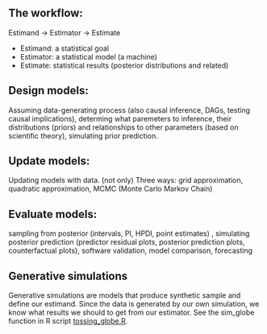 ## The workflow:
Estimand -> Estimator -> Estimate

- Estimand: a statistical goal
- Estimator: a statistical model (a machine)
- Estimate: statistical results (posterior distributions and related)



## Design models:
Assuming data-generating process (also causal inference, DAGs, testing causal implications), determing what paremeters to inference, their distributions (priors) and relationships to other parameters (based on scientific theory), simulating prior prediction.

## Update models:
Updating models with data. (not only) Three ways: grid approximation, quadratic approximation, MCMC (Monte Carlo Markov Chain)

## Evaluate models:
sampling from posterior (intervals, PI, HPDI, point estimates) , simulating posterior prediction (predictor residual plots, posterior prediction plots, counterfactual plots), software validation, model comparison, forecasting





## Generative simulations
Generative simulations are models that produce synthetic sample and define our estimand. Since the data is generated by our own simulation, we know what results we should to get from our estimator. See the sim_globe function in R script [tossing_globe.R](./code/tossing_globe.r).

## 